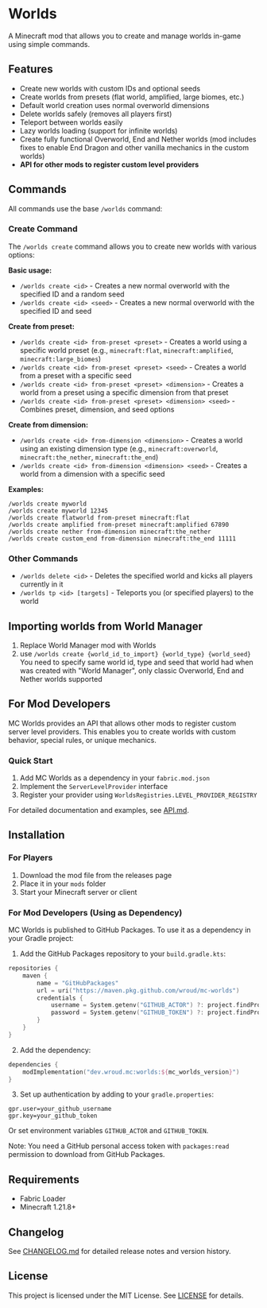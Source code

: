 # Worlds

A Minecraft mod that allows you to create and manage worlds in-game using simple commands.

## Features

- Create new worlds with custom IDs and optional seeds
- Create worlds from presets (flat world, amplified, large biomes, etc.)
- Default world creation uses normal overworld dimensions
- Delete worlds safely (removes all players first)
- Teleport between worlds easily
- Lazy worlds loading (support for infinite worlds)
- Create fully functional Overworld, End and Nether worlds (mod includes fixes to enable End Dragon and other vanilla mechanics in the custom worlds)
- **API for other mods to register custom level providers**

## Commands

All commands use the base `/worlds` command:

### Create Command

The `/worlds create` command allows you to create new worlds with various options:

**Basic usage:**
- `/worlds create <id>` - Creates a new normal overworld with the specified ID and a random seed
- `/worlds create <id> <seed>` - Creates a new normal overworld with the specified ID and seed

**Create from preset:**
- `/worlds create <id> from-preset <preset>` - Creates a world using a specific world preset (e.g., `minecraft:flat`, `minecraft:amplified`, `minecraft:large_biomes`)
- `/worlds create <id> from-preset <preset> <seed>` - Creates a world from a preset with a specific seed
- `/worlds create <id> from-preset <preset> <dimension>` - Creates a world from a preset using a specific dimension from that preset
- `/worlds create <id> from-preset <preset> <dimension> <seed>` - Combines preset, dimension, and seed options

**Create from dimension:**
- `/worlds create <id> from-dimension <dimension>` - Creates a world using an existing dimension type (e.g., `minecraft:overworld`, `minecraft:the_nether`, `minecraft:the_end`)
- `/worlds create <id> from-dimension <dimension> <seed>` - Creates a world from a dimension with a specific seed

**Examples:**
```
/worlds create myworld
/worlds create myworld 12345
/worlds create flatworld from-preset minecraft:flat
/worlds create amplified from-preset minecraft:amplified 67890
/worlds create nether from-dimension minecraft:the_nether
/worlds create custom_end from-dimension minecraft:the_end 11111
```

### Other Commands

- `/worlds delete <id>` - Deletes the specified world and kicks all players currently in it
- `/worlds tp <id> [targets]` - Teleports you (or specified players) to the world

## Importing worlds from World Manager

1. Replace World Manager mod with Worlds
2. use `/worlds create {world_id_to_import} {world_type} {world_seed}`
   You need to specify same world id, type and seed that world had when was created with "World Manager", only classic Overworld, End and Nether worlds supported

## For Mod Developers

MC Worlds provides an API that allows other mods to register custom server level providers. This enables you to create worlds with custom behavior, special rules, or unique mechanics.

### Quick Start

1. Add MC Worlds as a dependency in your `fabric.mod.json`
2. Implement the `ServerLevelProvider` interface
3. Register your provider using `WorldsRegistries.LEVEL_PROVIDER_REGISTRY`

For detailed documentation and examples, see [API.md](API.md).

## Installation

### For Players
1. Download the mod file from the releases page
2. Place it in your `mods` folder
3. Start your Minecraft server or client

### For Mod Developers (Using as Dependency)

MC Worlds is published to GitHub Packages. To use it as a dependency in your Gradle project:

1. Add the GitHub Packages repository to your `build.gradle.kts`:

```kotlin
repositories {
    maven {
        name = "GitHubPackages"
        url = uri("https://maven.pkg.github.com/wroud/mc-worlds")
        credentials {
            username = System.getenv("GITHUB_ACTOR") ?: project.findProperty("gpr.user") as String?
            password = System.getenv("GITHUB_TOKEN") ?: project.findProperty("gpr.key") as String?
        }
    }
}
```

2. Add the dependency:

```kotlin
dependencies {
    modImplementation("dev.wroud.mc:worlds:${mc_worlds_version}")
}
```

3. Set up authentication by adding to your `gradle.properties`:

```properties
gpr.user=your_github_username
gpr.key=your_github_token
```

Or set environment variables `GITHUB_ACTOR` and `GITHUB_TOKEN`.

Note: You need a GitHub personal access token with `packages:read` permission to download from GitHub Packages.

## Requirements

- Fabric Loader
- Minecraft 1.21.8+

## Changelog

See [CHANGELOG.md](CHANGELOG.md) for detailed release notes and version history.

## License

This project is licensed under the MIT License. See [LICENSE](LICENSE) for details.
